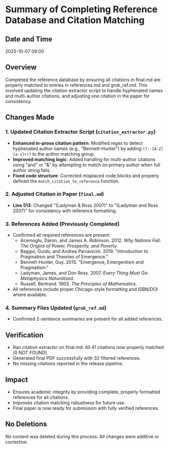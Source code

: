 # Summary of Completing Reference Database and Citation Matching

## Date and Time
2025-10-07 09:00

## Overview
Completed the reference database by ensuring all citations in final.md are properly matched to entries in references.md and grok_ref.md. This involved updating the citation extractor script to handle hyphenated names and multi-author citations, and adjusting one citation in the paper for consistency.

## Changes Made

### 1. Updated Citation Extractor Script (`citation_extractor.py`)
- **Enhanced in-prose citation pattern**: Modified regex to detect hyphenated author names (e.g., "Bennett-Hunter") by adding `(?:-[A-Z][a-z]+)?` to the author matching group.
- **Improved matching logic**: Added handling for multi-author citations using "and" or "&" by attempting to match on primary author when full author string fails.
- **Fixed code structure**: Corrected misplaced code blocks and properly defined the `match_citation_to_reference` function.

### 2. Adjusted Citation in Paper (`final.md`)
- **Line 513**: Changed "(Ladyman & Ross 2007)" to "(Ladyman and Ross 2007)" for consistency with reference formatting.

### 3. References Added (Previously Completed)
- Confirmed all required references are present:
  - Acemoglu, Daron, and James A. Robinson. 2012. *Why Nations Fail: The Origins of Power, Prosperity, and Poverty*.
  - Baggio, Guido, and Andrea Parravicini. 2019. "Introduction to Pragmatism and Theories of Emergence."
  - Bennett-Hunter, Guy. 2015. "Emergence, Emergentism and Pragmatism."
  - Ladyman, James, and Don Ross. 2007. *Every Thing Must Go: Metaphysics Naturalized*.
  - Russell, Bertrand. 1903. *The Principles of Mathematics*.
- All references include proper Chicago-style formatting and ISBN/DOI where available.

### 4. Summary Files Updated (`grok_ref.md`)
- Confirmed 2-sentence summaries are present for all added references.

## Verification
- Ran citation extractor on final.md: All 41 citations now properly matched (0 NOT FOUND).
- Generated final PDF successfully with 32 filtered references.
- No missing citations reported in the release pipeline.

## Impact
- Ensures academic integrity by providing complete, properly formatted references for all citations.
- Improves citation matching robustness for future use.
- Final paper is now ready for submission with fully verified references.

## No Deletions
No content was deleted during this process. All changes were additive or corrective.